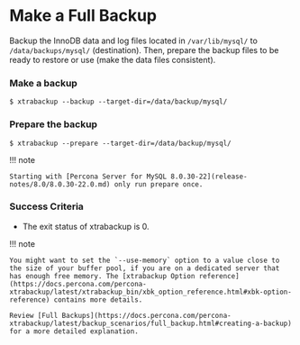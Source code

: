 # Make a Full Backup

Backup the InnoDB data and log files located in `/var/lib/mysql/` to
`/data/backups/mysql/` (destination). Then, prepare the backup files to be
ready to restore or use (make the data files consistent).

### Make a backup

```shell
$ xtrabackup --backup --target-dir=/data/backup/mysql/
```

### Prepare the backup

```shell
$ xtrabackup --prepare --target-dir=/data/backup/mysql/
```

!!! note
    
    Starting with [Percona Server for MySQL 8.0.30-22](release-notes/8.0/8.0.30-22.0.md) only run prepare once.

### Success Criteria

* The exit status of xtrabackup is 0.

!!! note
   
    You might want to set the `--use-memory` option to a value close to the size of your buffer pool, if you are on a dedicated server that has enough free memory. The [xtrabackup Option reference](https://docs.percona.com/percona-xtrabackup/latest/xtrabackup_bin/xbk_option_reference.html#xbk-option-reference) contains more details. 
    
    Review [Full Backups](https://docs.percona.com/percona-xtrabackup/latest/backup_scenarios/full_backup.html#creating-a-backup) for a more detailed explanation.


